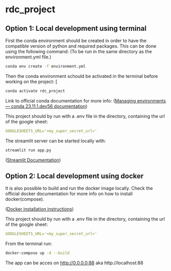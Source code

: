 # rdc_project

## Option 1: Local development using terminal
First the conda environment should be created in order to have the compatible version of python and required packages. This can be done using the following command: (To be run in the same directory as the environment.yml file.)

```sh
conda env create -f environment.yml
```

Then the conda environment schould be activated in the terminal before working on the project:
[

```sh
conda activate rdc_project
```

Link to official conda documentation for more info:
([Managing environments &#8212; conda 23.11.1.dev56 documentation](https://docs.conda.io/projects/conda/en/latest/user-guide/tasks/manage-environments.html))

This project should by run with a .env file in the directory, containing the url of the google sheet:

```yml
GOOGLESHEETS_URL='<my_super_secret_url>'
```

The streamlit server can be started locally with:

```python
streamlit run app.py
```
([Streamlit Documentation](https://docs.streamlit.io/))

## Option 2: Local development using docker
It is also possible to build and run the docker image locally. Check the official docker documentation for more info on how to install docker(compose).

([Docker installation instructions](https://docs.docker.com/compose/install/))

This project should by run with a .env file in the directory, containing the url of the google sheet:

```yml
GOOGLESHEETS_URL='<my_super_secret_url>'
```

From the terminal run:
``` sh
docker-compose up -d --build
```

The app can be acces on http://0.0.0.0:88 aka http://localhost:88